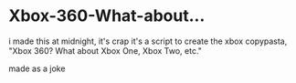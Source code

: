 # Xbox-360-What-about...
i made this at midnight, it's crap
it's a script to create the xbox copypasta, "Xbox 360? What about Xbox One, Xbox Two, etc."



made as a joke

